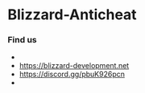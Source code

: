 # Blizzard-Anticheat


### Find us
-
- https://blizzard-development.net
- https://discord.gg/pbuK926pcn
-
